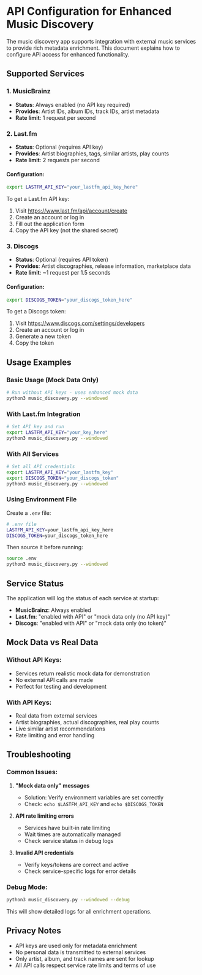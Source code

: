# API Configuration for Enhanced Music Discovery

The music discovery app supports integration with external music services to provide rich metadata enrichment. This document explains how to configure API access for enhanced functionality.

## Supported Services

### 1. MusicBrainz
- **Status**: Always enabled (no API key required)
- **Provides**: Artist IDs, album IDs, track IDs, artist metadata
- **Rate limit**: 1 request per second

### 2. Last.fm
- **Status**: Optional (requires API key)
- **Provides**: Artist biographies, tags, similar artists, play counts
- **Rate limit**: 2 requests per second

#### Configuration:
```bash
export LASTFM_API_KEY="your_lastfm_api_key_here"
```

To get a Last.fm API key:
1. Visit https://www.last.fm/api/account/create
2. Create an account or log in
3. Fill out the application form
4. Copy the API key (not the shared secret)

### 3. Discogs
- **Status**: Optional (requires API token)
- **Provides**: Artist discographies, release information, marketplace data
- **Rate limit**: ~1 request per 1.5 seconds

#### Configuration:
```bash
export DISCOGS_TOKEN="your_discogs_token_here"
```

To get a Discogs token:
1. Visit https://www.discogs.com/settings/developers
2. Create an account or log in
3. Generate a new token
4. Copy the token

## Usage Examples

### Basic Usage (Mock Data Only)
```bash
# Run without API keys - uses enhanced mock data
python3 music_discovery.py --windowed
```

### With Last.fm Integration
```bash
# Set API key and run
export LASTFM_API_KEY="your_key_here"
python3 music_discovery.py --windowed
```

### With All Services
```bash
# Set all API credentials
export LASTFM_API_KEY="your_lastfm_key"
export DISCOGS_TOKEN="your_discogs_token"
python3 music_discovery.py --windowed
```

### Using Environment File
Create a `.env` file:
```bash
# .env file
LASTFM_API_KEY=your_lastfm_api_key_here
DISCOGS_TOKEN=your_discogs_token_here
```

Then source it before running:
```bash
source .env
python3 music_discovery.py --windowed
```

## Service Status

The application will log the status of each service at startup:
- **MusicBrainz**: Always enabled
- **Last.fm**: "enabled with API" or "mock data only (no API key)"  
- **Discogs**: "enabled with API" or "mock data only (no token)"

## Mock Data vs Real Data

### Without API Keys:
- Services return realistic mock data for demonstration
- No external API calls are made
- Perfect for testing and development

### With API Keys:
- Real data from external services
- Artist biographies, actual discographies, real play counts
- Live similar artist recommendations
- Rate limiting and error handling

## Troubleshooting

### Common Issues:

1. **"Mock data only" messages**
   - Solution: Verify environment variables are set correctly
   - Check: `echo $LASTFM_API_KEY` and `echo $DISCOGS_TOKEN`

2. **API rate limiting errors**
   - Services have built-in rate limiting
   - Wait times are automatically managed
   - Check service status in debug logs

3. **Invalid API credentials**
   - Verify keys/tokens are correct and active
   - Check service-specific logs for error details

### Debug Mode:
```bash
python3 music_discovery.py --windowed --debug
```

This will show detailed logs for all enrichment operations.

## Privacy Notes

- API keys are used only for metadata enrichment
- No personal data is transmitted to external services
- Only artist, album, and track names are sent for lookup
- All API calls respect service rate limits and terms of use